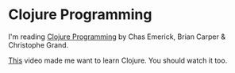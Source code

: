 Clojure Programming
===================

I'm reading [Clojure Programming](http://shop.oreilly.com/product/0636920013754.do) by Chas Emerick, Brian Carper &amp; Christophe Grand.

[This](http://www.confreaks.com/videos/191-rubyconf2009-clojure-for-ruby-programmers) video made me want to learn Clojure. You should watch it too.

